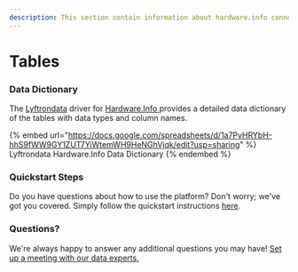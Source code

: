 ```yaml
---
description: This section contain information about hardware.info connector tables information
---
```


# Tables

### Data Dictionary

The [Lyftrondata](https://www.lyftrondata.com/) driver for [Hardware.Info](https://www.lyftrondata.com/integration/hardware.info/)[ ](https://www.lyftrondata.com/integration/hardware.info/)provides a detailed data dictionary of the tables with data types and column names.

{% embed url="https://docs.google.com/spreadsheets/d/1a7PyHRYbH-hhS9fWW9GY1ZUT7YiWtemWH9HeNGhVjqk/edit?usp=sharing" %}
Lyftrondata Hardware.Info Data Dictionary
{% endembed %}

### Quickstart Steps

Do you have questions about how to use the platform? Don't worry; we've got you covered. Simply follow the quickstart instructions [here](../../../../quickstart-steps.md).

### Questions? <a href="#questions" id="questions"></a>

We're always happy to answer any additional questions you may have! [Set up a meeting with our data experts.](https://www.lyftrondata.com/book-a-meeting/)

